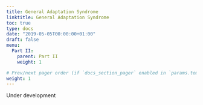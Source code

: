 ```yaml
---
title: General Adaptation Syndrome
linktitle: General Adaptation Syndrome
toc: true
type: docs
date: "2019-05-05T00:00:00+01:00"
draft: false
menu:
  Part II:
    parent: Part II
    weight: 1

# Prev/next pager order (if `docs_section_pager` enabled in `params.toml`)
weight: 1
---
```


Under development
